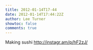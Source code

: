 ```yaml
---
title: 2012-01-14T17-44
date: 2012-01-14T17:44:22Z
author: Lee Turner
showtoc: false
comments: true
---
```


Making sushi http://instagr.am/p/hF2zJ/

